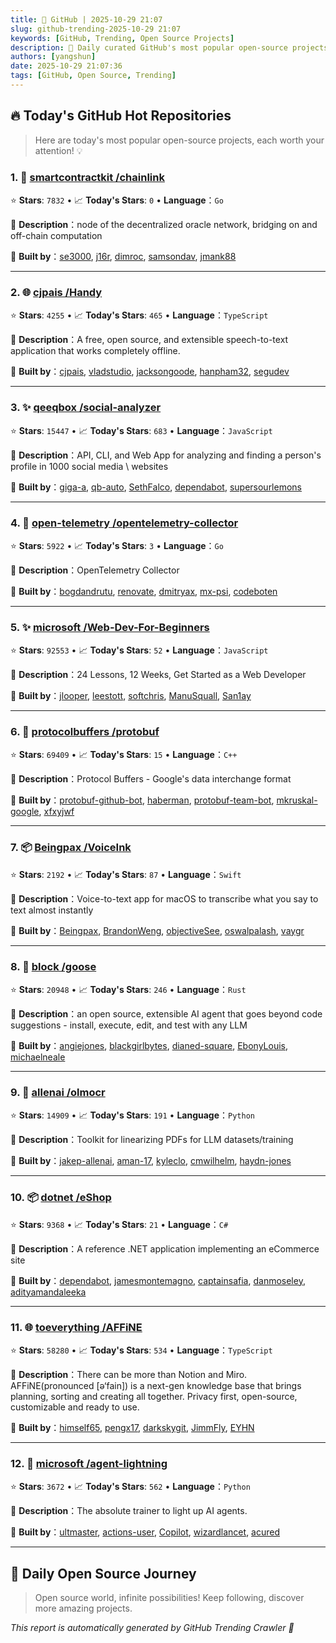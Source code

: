 ```yaml
---
title: 🚀 GitHub | 2025-10-29 21:07
slug: github-trending-2025-10-29 21:07
keywords: [GitHub, Trending, Open Source Projects]
description: 🌟 Daily curated GitHub's most popular open-source projects to help you stay on the pulse of technology!
authors: [yangshun]
date: 2025-10-29 21:07:36
tags: [GitHub, Open Source, Trending]
---
```


## 🔥 Today's GitHub Hot Repositories

> Here are today's most popular open-source projects, each worth your attention! 💡

### 1. 🚦 [smartcontractkit /chainlink](https://github.com/smartcontractkit/chainlink)

⭐ **Stars**: `7832`   •   📈 **Today's Stars**: `0`   •   **Language**：`Go`

📝 **Description**：node of the decentralized oracle network, bridging on and off-chain computation

🤝 **Built by**：[se3000](https://github.com/se3000), [j16r](https://github.com/j16r), [dimroc](https://github.com/dimroc), [samsondav](https://github.com/samsondav), [jmank88](https://github.com/jmank88)

---

### 2. 🌐 [cjpais /Handy](https://github.com/cjpais/Handy)

⭐ **Stars**: `4255`   •   📈 **Today's Stars**: `465`   •   **Language**：`TypeScript`

📝 **Description**：A free, open source, and extensible speech-to-text application that works completely offline.

🤝 **Built by**：[cjpais](https://github.com/cjpais), [vladstudio](https://github.com/vladstudio), [jacksongoode](https://github.com/jacksongoode), [hanpham32](https://github.com/hanpham32), [segudev](https://github.com/segudev)

---

### 3. ✨ [qeeqbox /social-analyzer](https://github.com/qeeqbox/social-analyzer)

⭐ **Stars**: `15447`   •   📈 **Today's Stars**: `683`   •   **Language**：`JavaScript`

📝 **Description**：API, CLI, and Web App for analyzing and finding a person's profile in 1000 social media \ websites

🤝 **Built by**：[giga-a](https://github.com/giga-a), [qb-auto](https://github.com/qb-auto), [SethFalco](https://github.com/SethFalco), [dependabot](https://github.com/dependabot), [supersourlemons](https://github.com/supersourlemons)

---

### 4. 🚦 [open-telemetry /opentelemetry-collector](https://github.com/open-telemetry/opentelemetry-collector)

⭐ **Stars**: `5922`   •   📈 **Today's Stars**: `3`   •   **Language**：`Go`

📝 **Description**：OpenTelemetry Collector

🤝 **Built by**：[bogdandrutu](https://github.com/bogdandrutu), [renovate](https://github.com/renovate), [dmitryax](https://github.com/dmitryax), [mx-psi](https://github.com/mx-psi), [codeboten](https://github.com/codeboten)

---

### 5. ✨ [microsoft /Web-Dev-For-Beginners](https://github.com/microsoft/Web-Dev-For-Beginners)

⭐ **Stars**: `92553`   •   📈 **Today's Stars**: `52`   •   **Language**：`JavaScript`

📝 **Description**：24 Lessons, 12 Weeks, Get Started as a Web Developer

🤝 **Built by**：[jlooper](https://github.com/jlooper), [leestott](https://github.com/leestott), [softchris](https://github.com/softchris), [ManuSquall](https://github.com/ManuSquall), [San1ay](https://github.com/San1ay)

---

### 6. 🔧 [protocolbuffers /protobuf](https://github.com/protocolbuffers/protobuf)

⭐ **Stars**: `69409`   •   📈 **Today's Stars**: `15`   •   **Language**：`C++`

📝 **Description**：Protocol Buffers - Google's data interchange format

🤝 **Built by**：[protobuf-github-bot](https://github.com/protobuf-github-bot), [haberman](https://github.com/haberman), [protobuf-team-bot](https://github.com/protobuf-team-bot), [mkruskal-google](https://github.com/mkruskal-google), [xfxyjwf](https://github.com/xfxyjwf)

---

### 7. 📦 [Beingpax /VoiceInk](https://github.com/Beingpax/VoiceInk)

⭐ **Stars**: `2192`   •   📈 **Today's Stars**: `87`   •   **Language**：`Swift`

📝 **Description**：Voice-to-text app for macOS to transcribe what you say to text almost instantly

🤝 **Built by**：[Beingpax](https://github.com/Beingpax), [BrandonWeng](https://github.com/BrandonWeng), [objectiveSee](https://github.com/objectiveSee), [oswalpalash](https://github.com/oswalpalash), [vaygr](https://github.com/vaygr)

---

### 8. 🦀 [block /goose](https://github.com/block/goose)

⭐ **Stars**: `20948`   •   📈 **Today's Stars**: `246`   •   **Language**：`Rust`

📝 **Description**：an open source, extensible AI agent that goes beyond code suggestions - install, execute, edit, and test with any LLM

🤝 **Built by**：[angiejones](https://github.com/angiejones), [blackgirlbytes](https://github.com/blackgirlbytes), [dianed-square](https://github.com/dianed-square), [EbonyLouis](https://github.com/EbonyLouis), [michaelneale](https://github.com/michaelneale)

---

### 9. 🐍 [allenai /olmocr](https://github.com/allenai/olmocr)

⭐ **Stars**: `14909`   •   📈 **Today's Stars**: `191`   •   **Language**：`Python`

📝 **Description**：Toolkit for linearizing PDFs for LLM datasets/training

🤝 **Built by**：[jakep-allenai](https://github.com/jakep-allenai), [aman-17](https://github.com/aman-17), [kyleclo](https://github.com/kyleclo), [cmwilhelm](https://github.com/cmwilhelm), [haydn-jones](https://github.com/haydn-jones)

---

### 10. 📦 [dotnet /eShop](https://github.com/dotnet/eShop)

⭐ **Stars**: `9368`   •   📈 **Today's Stars**: `21`   •   **Language**：`C#`

📝 **Description**：A reference .NET application implementing an eCommerce site

🤝 **Built by**：[dependabot](https://github.com/dependabot), [jamesmontemagno](https://github.com/jamesmontemagno), [captainsafia](https://github.com/captainsafia), [danmoseley](https://github.com/danmoseley), [adityamandaleeka](https://github.com/adityamandaleeka)

---

### 11. 🌐 [toeverything /AFFiNE](https://github.com/toeverything/AFFiNE)

⭐ **Stars**: `58280`   •   📈 **Today's Stars**: `534`   •   **Language**：`TypeScript`

📝 **Description**：There can be more than Notion and Miro. AFFiNE(pronounced [ə‘fain]) is a next-gen knowledge base that brings planning, sorting and creating all together. Privacy first, open-source, customizable and ready to use.

🤝 **Built by**：[himself65](https://github.com/himself65), [pengx17](https://github.com/pengx17), [darkskygit](https://github.com/darkskygit), [JimmFly](https://github.com/JimmFly), [EYHN](https://github.com/EYHN)

---

### 12. 🐍 [microsoft /agent-lightning](https://github.com/microsoft/agent-lightning)

⭐ **Stars**: `3672`   •   📈 **Today's Stars**: `562`   •   **Language**：`Python`

📝 **Description**：The absolute trainer to light up AI agents.

🤝 **Built by**：[ultmaster](https://github.com/ultmaster), [actions-user](https://github.com/actions-user), [Copilot](https://github.com/Copilot), [wizardlancet](https://github.com/wizardlancet), [acured](https://github.com/acured)

---

## 🌈 Daily Open Source Journey

> Open source world, infinite possibilities! Keep following, discover more amazing projects.

*This report is automatically generated by GitHub Trending Crawler 🤖*
